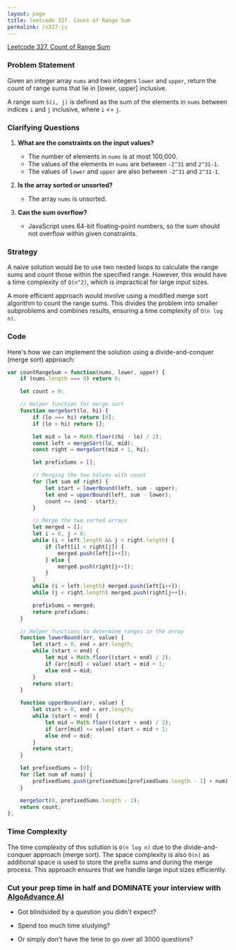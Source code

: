 ```yaml
---
layout: page
title: leetcode 327. Count of Range Sum
permalink: /s327-js
---
```

[Leetcode 327. Count of Range Sum](https://algoadvance.github.io/algoadvance/l327)
### Problem Statement
Given an integer array `nums` and two integers `lower` and `upper`, return the count of range sums that lie in [lower, upper] inclusive.

A range sum `S(i, j)` is defined as the sum of the elements in `nums` between indices `i` and `j` inclusive, where `i` <= `j`.

### Clarifying Questions
1. **What are the constraints on the input values?**
   - The number of elements in `nums` is at most 100,000.
   - The values of the elements in `nums` are between `-2^31` and `2^31-1`.
   - The values of `lower` and `upper` are also between `-2^31` and `2^31-1`.

2. **Is the array sorted or unsorted?**
   - The array `nums` is unsorted.

3. **Can the sum overflow?**
   - JavaScript uses 64-bit floating-point numbers, so the sum should not overflow within given constraints.

### Strategy
A naive solution would be to use two nested loops to calculate the range sums and count those within the specified range. However, this would have a time complexity of `O(n^2)`, which is impractical for large input sizes.

A more efficient approach would involve using a modified merge sort algorithm to count the range sums. This divides the problem into smaller subproblems and combines results, ensuring a time complexity of `O(n log n)`.

### Code
Here's how we can implement the solution using a divide-and-conquer (merge sort) approach:

```javascript
var countRangeSum = function(nums, lower, upper) {
    if (nums.length === 0) return 0;

    let count = 0;

    // Helper function for merge sort
    function mergeSort(lo, hi) {
        if (lo === hi) return [0];
        if (lo > hi) return [];

        let mid = lo + Math.floor((hi - lo) / 2);
        const left = mergeSort(lo, mid);
        const right = mergeSort(mid + 1, hi);

        let prefixSums = [];

        // Merging the two halves with count
        for (let sum of right) {
            let start = lowerBound(left, sum - upper);
            let end = upperBound(left, sum - lower);
            count += (end - start);
        }

        // Merge the two sorted arrays
        let merged = [];
        let i = 0, j = 0;
        while (i < left.length && j < right.length) {
            if (left[i] < right[j]) {
                merged.push(left[i++]);
            } else {
                merged.push(right[j++]);
            }
        }
        while (i < left.length) merged.push(left[i++]);
        while (j < right.length) merged.push(right[j++]);

        prefixSums = merged;
        return prefixSums;
    }

    // Helper functions to determine ranges in the array
    function lowerBound(arr, value) {
        let start = 0, end = arr.length;
        while (start < end) {
            let mid = Math.floor((start + end) / 2);
            if (arr[mid] < value) start = mid + 1;
            else end = mid;
        }
        return start;
    }

    function upperBound(arr, value) {
        let start = 0, end = arr.length;
        while (start < end) {
            let mid = Math.floor((start + end) / 2);
            if (arr[mid] <= value) start = mid + 1;
            else end = mid;
        }
        return start;
    }

    let prefixedSums = [0];
    for (let num of nums) {
        prefixedSums.push(prefixedSums[prefixedSums.length - 1] + num);
    }

    mergeSort(0, prefixedSums.length - 1);
    return count;
};
```

### Time Complexity
The time complexity of this solution is `O(n log n)` due to the divide-and-conquer approach (merge sort). The space complexity is also `O(n)` as additional space is used to store the prefix sums and during the merge process. This approach ensures that we handle large input sizes efficiently.


### Cut your prep time in half and DOMINATE your interview with [AlgoAdvance AI](https://algoAdvance.com)

- Got blindsided by a question you didn't expect?

- Spend too much time studying?

- Or simply don't have the time to go over all 3000 questions?

